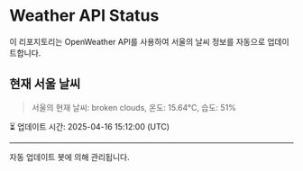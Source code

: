 
# Weather API Status

이 리포지토리는 OpenWeather API를 사용하여 서울의 날씨 정보를 자동으로 업데이트합니다.

## 현재 서울 날씨
> 서울의 현재 날씨: broken clouds, 온도: 15.64°C, 습도: 51%

⏳ 업데이트 시간: 2025-04-16 15:12:00 (UTC)

---
자동 업데이트 봇에 의해 관리됩니다.
